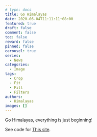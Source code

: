 ```yaml
---
# type: docs 
title: Go Himalayas
date: 2020-06-04T11:11:11+08:00
featured: true
draft: false
comment: false
toc: false
reward: false
pinned: false
carousel: true
series:
  - News
categories:
  - Image
tags: 
  - Crop
  - Fit
  - Fill
  - Filters
authors:
  - Himalayas
images: []
---
```


Go Himalayas, everything is just beginning!

<!--more-->

See code for [This site](https://github.com/zacharyfield/homepages/).

